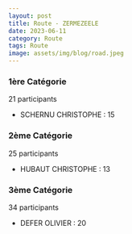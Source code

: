 ```yaml
---
layout: post
title: Route - ZERMEZEELE
date: 2023-06-11
category: Route
tags: Route
image: assets/img/blog/road.jpeg
---
```


### 1ère Catégorie
21 participants
- SCHERNU CHRISTOPHE : 15

### 2ème Catégorie
25 participants
- HUBAUT CHRISTOPHE : 13

### 3ème Catégorie
34 participants
- DEFER OLIVIER : 20
